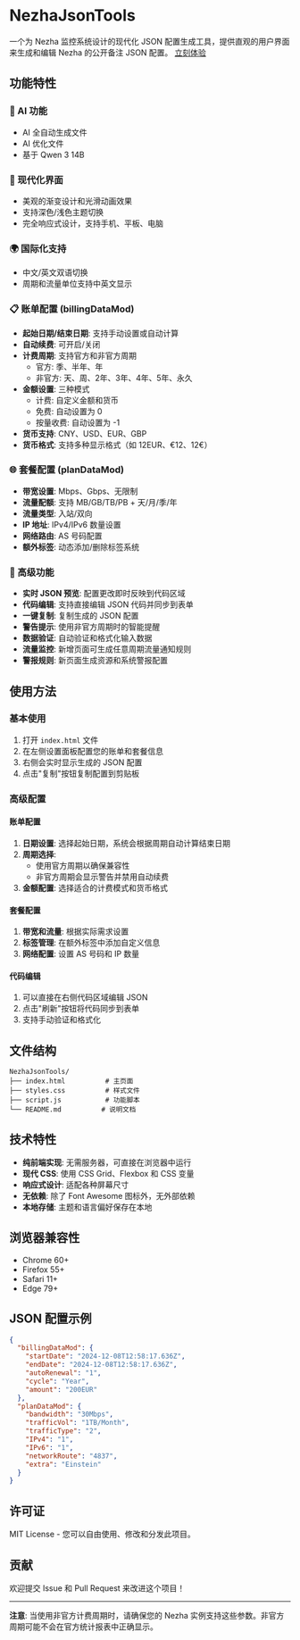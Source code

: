# NezhaJsonTools

一个为 Nezha 监控系统设计的现代化 JSON 配置生成工具，提供直观的用户界面来生成和编辑 Nezha 的公开备注 JSON 配置。
[立刻体验](https://nezhajsontools.pages.dev)

## 功能特性

### 🤖 AI 功能
 - AI 全自动生成文件
 - AI 优化文件
 - 基于 Qwen 3 14B

### 🎨 现代化界面
- 美观的渐变设计和光滑动画效果
- 支持深色/浅色主题切换
- 完全响应式设计，支持手机、平板、电脑

### 🌍 国际化支持
- 中文/英文双语切换
- 周期和流量单位支持中英文显示

### 📋 账单配置 (billingDataMod)
- **起始日期/结束日期**: 支持手动设置或自动计算
- **自动续费**: 可开启/关闭
- **计费周期**: 支持官方和非官方周期
  - 官方: 季、半年、年
  - 非官方: 天、周、2年、3年、4年、5年、永久
- **金额设置**: 三种模式
  - 计费: 自定义金额和货币
  - 免费: 自动设置为 0
  - 按量收费: 自动设置为 -1
- **货币支持**: CNY、USD、EUR、GBP
- **货币格式**: 支持多种显示格式（如 12EUR、€12、12€）

### 🌐 套餐配置 (planDataMod)
- **带宽设置**: Mbps、Gbps、无限制
- **流量配额**: 支持 MB/GB/TB/PB + 天/月/季/年
- **流量类型**: 入站/双向
- **IP 地址**: IPv4/IPv6 数量设置
- **网络路由**: AS 号码配置
- **额外标签**: 动态添加/删除标签系统

### 🔧 高级功能
- **实时 JSON 预览**: 配置更改即时反映到代码区域
- **代码编辑**: 支持直接编辑 JSON 代码并同步到表单
- **一键复制**: 复制生成的 JSON 配置
- **警告提示**: 使用非官方周期时的智能提醒
- **数据验证**: 自动验证和格式化输入数据
- **流量监控**: 新增页面可生成任意周期流量通知规则
- **警报规则**: 新页面生成资源和系统警报配置

## 使用方法

### 基本使用
1. 打开 `index.html` 文件
2. 在左侧设置面板配置您的账单和套餐信息
3. 右侧会实时显示生成的 JSON 配置
4. 点击"复制"按钮复制配置到剪贴板

### 高级配置

#### 账单配置
1. **日期设置**: 选择起始日期，系统会根据周期自动计算结束日期
2. **周期选择**: 
   - 使用官方周期以确保兼容性
   - 非官方周期会显示警告并禁用自动续费
3. **金额配置**: 选择适合的计费模式和货币格式

#### 套餐配置
1. **带宽和流量**: 根据实际需求设置
2. **标签管理**: 在额外标签中添加自定义信息
3. **网络配置**: 设置 AS 号码和 IP 数量

#### 代码编辑
1. 可以直接在右侧代码区域编辑 JSON
2. 点击"刷新"按钮将代码同步到表单
3. 支持手动验证和格式化

## 文件结构

```
NezhaJsonTools/
├── index.html          # 主页面
├── styles.css          # 样式文件
├── script.js           # 功能脚本
└── README.md          # 说明文档
```

## 技术特性

- **纯前端实现**: 无需服务器，可直接在浏览器中运行
- **现代 CSS**: 使用 CSS Grid、Flexbox 和 CSS 变量
- **响应式设计**: 适配各种屏幕尺寸
- **无依赖**: 除了 Font Awesome 图标外，无外部依赖
- **本地存储**: 主题和语言偏好保存在本地

## 浏览器兼容性

- Chrome 60+
- Firefox 55+
- Safari 11+
- Edge 79+

## JSON 配置示例

```json
{
  "billingDataMod": {
    "startDate": "2024-12-08T12:58:17.636Z",
    "endDate": "2024-12-08T12:58:17.636Z",
    "autoRenewal": "1",
    "cycle": "Year",
    "amount": "200EUR"
  },
  "planDataMod": {
    "bandwidth": "30Mbps",
    "trafficVol": "1TB/Month",
    "trafficType": "2",
    "IPv4": "1",
    "IPv6": "1",
    "networkRoute": "4837",
    "extra": "Einstein"
  }
}
```

## 许可证

MIT License - 您可以自由使用、修改和分发此项目。

## 贡献

欢迎提交 Issue 和 Pull Request 来改进这个项目！

---

**注意**: 当使用非官方计费周期时，请确保您的 Nezha 实例支持这些参数。非官方周期可能不会在官方统计报表中正确显示。 